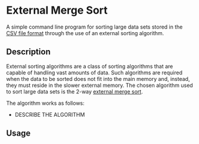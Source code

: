 # External Merge Sort
A simple command line program for sorting large data sets stored in the [CSV file format](https://en.wikipedia.org/wiki/Comma-separated_values) through the use of an external sorting algorithm.

## Description
External sorting algorithms are a class of sorting algorithms that are capable of handling vast amounts of data. Such algorithms are required when the data to be sorted does not fit into the main memory and, instead, they must reside in the slower external memory. The chosen algorithm used to sort large data sets is the 2-way [external merge sort](https://en.wikipedia.org/wiki/External_sorting#External_merge_sort).

The algorithm works as follows:

- DESCRIBE THE ALGORITHM


## Usage


